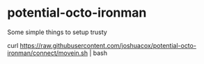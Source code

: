 potential-octo-ironman
======================

Some simple things to setup trusty

curl https://raw.githubusercontent.com/joshuacox/potential-octo-ironman/connect/movein.sh | bash
